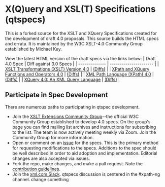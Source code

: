 # X(Q)uery and XSL(T) Specifications (qtspecs)
This is a forked source for the XSLT and XQuery Specifications created for the development of draft 4.0 proposals. This source builds the HTML specs and errata. It is maintained by the W3C XSLT-4.0 Community Group established by Michael Kay.

View the latest HTML version of the draft specs via the links below:
| Draft 4.0 Spec | Diff against 3.0 Specs |
| -------------- | ---------------------- |
| [XSLT Transformations (XSLT) Version 4.0](https://qt4cg.org/specifications/xslt-40/Overview.html) | [(Diffs)](https://qt4cg.org/specifications/xslt-40/Overview-diff.html) |
| [XPath and XQuery Functions and Operators 4.0](https://qt4cg.org/specifications/xpath-functions-40/Overview.html) | [(Diffs)](https://qt4cg.org/specifications/xpath-functions-40/Overview-diff.html) |
| [XML Path Language (XPath) 4.0](https://qt4cg.org/specifications/xquery-40/xpath-40.html) | [(Diffs)](https://qt4cg.org/specifications/xquery-40/xpath-40-diff.html) |
| [XQuery 4.0: An XML Query Language](https://qt4cg.org/specifications/xquery-40/xquery-40.html) | [(Diffs)](https://qt4cg.org/specifications/xquery-40/xquery-40-diff.html) |

## Participate in Spec Development
There are numerous paths to participating in qtspec development.

* Join the [XSLT Extensions Community Group](https://www.w3.org/community/xslt-40/)--the official W3C Community Group established to develop 4.0 specs. On the group's page you can find mailing list archives and instructions for subscribing to the list. The team is now actively meeting weekly via Zoom. Join the Community Group for more information.
* Open or comment on an [issue](https://github.com/qt4cg/qtspecs/issues) for the specs. This is the primary method for requesting modifications to the specs. Additions to the spec should be well described in order to aid adoption and implementation. Editorial changes are also accepted via issues.
* Fork the repo, make changes, and make a pull request. Note the [contribution guidelines](https://github.com/qt4cg/qtspecs/blob/02722859c851355969a93665c773d2a621b7448f/CONTRIBUTING.md).
* Join the [xml.com Slack](https://join.slack.com/t/xmlcom/shared_invite/zt-1g1yparfo-8JBa2o4zlh_UgxiIwiqwjQ). qtspecs discussion is centered in the #xpath-ng channel.
change something

